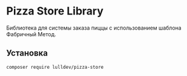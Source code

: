 # Pizza Store Library

Библиотека для системы заказа пиццы с использованием шаблона Фабричный Метод.

## Установка

```bash
composer require lulldev/pizza-store